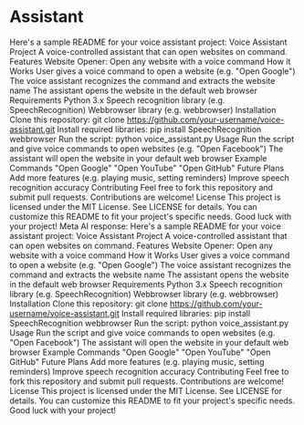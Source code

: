 # Assistant
Here's a sample README for your voice assistant project:
Voice Assistant Project
A voice-controlled assistant that can open websites on command.
Features
Website Opener: Open any website with a voice command
How it Works
User gives a voice command to open a website (e.g. "Open Google")
The voice assistant recognizes the command and extracts the website name
The assistant opens the website in the default web browser
Requirements
Python 3.x
Speech recognition library (e.g. SpeechRecognition)
Webbrowser library (e.g. webbrowser)
Installation
Clone this repository: git clone https://github.com/your-username/voice-assistant.git
Install required libraries: pip install SpeechRecognition webbrowser
Run the script: python voice_assistant.py
Usage
Run the script and give voice commands to open websites (e.g. "Open Facebook")
The assistant will open the website in your default web browser
Example Commands
"Open Google"
"Open YouTube"
"Open GitHub"
Future Plans
Add more features (e.g. playing music, setting reminders)
Improve speech recognition accuracy
Contributing
Feel free to fork this repository and submit pull requests. Contributions are welcome!
License
This project is licensed under the MIT License. See LICENSE for details.
You can customize this README to fit your project's specific needs. Good luck with your project!
Meta AI response: Here's a sample README for your voice assistant project: Voice Assistant Project A voice-controlled assistant that can open websites on command. Features Website Opener: Open any website with a voice command How it Works User gives a voice command to open a website (e.g. "Open Google") The voice assistant recognizes the command and extracts the website name The assistant opens the website in the default web browser Requirements Python 3.x Speech recognition library (e.g. SpeechRecognition) Webbrowser library (e.g. webbrowser) Installation Clone this repository: git clone https://github.com/your-username/voice-assistant.git Install required libraries: pip install SpeechRecognition webbrowser Run the script: python voice_assistant.py Usage Run the script and give voice commands to open websites (e.g. "Open Facebook") The assistant will open the website in your default web browser Example Commands "Open Google" "Open YouTube" "Open GitHub" Future Plans Add more features (e.g. playing music, setting reminders) Improve speech recognition accuracy Contributing Feel free to fork this repository and submit pull requests. Contributions are welcome! License This project is licensed under the MIT License. See LICENSE for details. You can customize this README to fit your project's specific needs. Good luck with your project!
